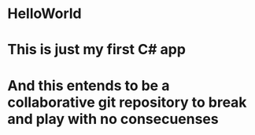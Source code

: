 # HelloWorld
# This is just my first C# app
# And this entends to be a collaborative git repository to break and play with no consecuenses
